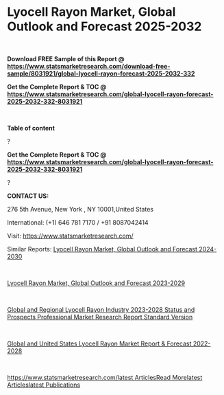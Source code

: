 <h1>Lyocell Rayon Market, Global Outlook and Forecast 2025-2032</h1><br/><p><strong>Download FREE Sample of this Report @ <a href="https://www.statsmarketresearch.com/download-free-sample/8031921/global-lyocell-rayon-forecast-2025-2032-332">https://www.statsmarketresearch.com/download-free-sample/8031921/global-lyocell-rayon-forecast-2025-2032-332</a></strong></p>
 
 
 
 <div><b>Get the Complete Report & TOC @ <a href="https://www.statsmarketresearch.com/global-lyocell-rayon-forecast-2025-2032-332-8031921">https://www.statsmarketresearch.com/global-lyocell-rayon-forecast-2025-2032-332-8031921</a></b></div>
 
 
 
 <p><br />
 
 <b>Table of content</b></p>
 
 
 
 <p>? </p>
 
 
 
 <div><b>Get the Complete Report & TOC @ <a href="https://www.statsmarketresearch.com/global-lyocell-rayon-forecast-2025-2032-332-8031921">https://www.statsmarketresearch.com/global-lyocell-rayon-forecast-2025-2032-332-8031921</a></b></div>
 
 
 
 <p>? </p>
 
 
 
 <p><b>CONTACT US:</b><br />
 
 276 5th Avenue, New York , NY 10001,United States<br />
 
 International: (+1) 646 781 7170 / +91 8087042414<br />
 
 Visit: <a href="https://www.statsmarketresearch.com/">https://www.statsmarketresearch.com/</a><br />
 
 Similar Reports: <a href="https://www.statsmarketresearch.com/global-lyocell-rayon-forecast-2025-2032-332-8031921">Lyocell Rayon Market, Global Outlook and Forecast 2024-2030</a><br />
 
 <br />
 
 <a href="https://www.statsmarketresearch.com/global-lyocell-rayon-forecast-2025-2032-332-8031921">Lyocell Rayon Market, Global Outlook and Forecast 2023-2029</a><br />
 
 <br />
 
 <a href="https://www.statsmarketresearch.com/global-lyocell-rayon-forecast-2025-2032-332-8031921">Global and Regional Lyocell Rayon Industry 2023-2028 Status and Prospects Professional Market Research Report Standard Version</a><br />
 
 <br />
 
 <a href="https://www.statsmarketresearch.com/global-lyocell-rayon-forecast-2025-2032-332-8031921">Global and United States Lyocell Rayon Market Report & Forecast 2022-2028</a><br />
 
 <br />
 
 <a href="https://gyeongbokgung.com">https://www.statsmarketresearch.com/</a><a href="https://hallyeomaritime.com">latest Articles</a><a href="https://jingwansa.com">Read More</a><a href="https://nguoiviet.jp/">latest Articles</a><a href="https://www.intelmarketresearch.com/">latest Publications</a></p>